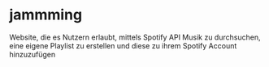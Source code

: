# jammming
Website, die es Nutzern erlaubt, mittels Spotify API Musik zu durchsuchen, eine eigene Playlist zu erstellen und diese zu ihrem Spotify Account hinzuzufügen
